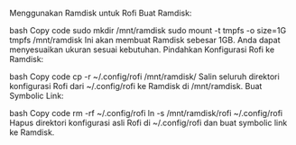 Menggunakan Ramdisk untuk Rofi
Buat Ramdisk:

bash
Copy code
sudo mkdir /mnt/ramdisk
sudo mount -t tmpfs -o size=1G tmpfs /mnt/ramdisk
Ini akan membuat Ramdisk sebesar 1GB. Anda dapat menyesuaikan ukuran sesuai kebutuhan.
Pindahkan Konfigurasi Rofi ke Ramdisk:

bash
Copy code
cp -r ~/.config/rofi /mnt/ramdisk/
Salin seluruh direktori konfigurasi Rofi dari ~/.config/rofi ke Ramdisk di /mnt/ramdisk.
Buat Symbolic Link:

bash
Copy code
rm -rf ~/.config/rofi
ln -s /mnt/ramdisk/rofi ~/.config/rofi
Hapus direktori konfigurasi asli Rofi di ~/.config/rofi dan buat symbolic link ke Ramdisk.

